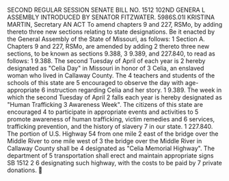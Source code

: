 SECOND REGULAR SESSION
SENATE BILL NO. 1512
102ND GENERA L ASSEMBLY
INTRODUCED BY SENATOR FITZWATER.
5986S.01I KRISTINA MARTIN, Secretary
AN ACT
To amend chapters 9 and 227, RSMo, by adding thereto three new sections relating to state
designations.
Be it enacted by the General Assembly of the State of Missouri, as follows:
1 Section A. Chapters 9 and 227, RSMo, are amended by adding
2 thereto three new sections, to be known as sections 9.388,
3 9.389, and 227.840, to read as follows:
1 9.388. The second Tuesday of April of each year is
2 hereby designated as "Celia Day" in Missouri in honor of
3 Celia, an enslaved woman who lived in Callaway County. The
4 teachers and students of the schools of this state are
5 encouraged to observe the day with age-appropriate
6 instruction regarding Celia and her story.
1 9.389. The week in which the second Tuesday of April
2 falls each year is hereby designated as "Human Trafficking
3 Awareness Week". The citizens of this state are encouraged
4 to participate in appropriate events and activities to
5 promote awareness of human trafficking, victim remedies and
6 services, trafficking prevention, and the history of slavery
7 in our state.
1 227.840. The portion of U.S. Highway 54 from one mile
2 east of the bridge over the Middle River to one mile west of
3 the bridge over the Middle River in Callaway County shall be
4 designated as "Celia Memorial Highway". The department of
5 transportation shall erect and maintain appropriate signs
SB 1512 2
6 designating such highway, with the costs to be paid by
7 private donations.
